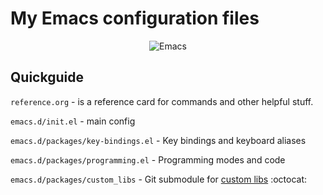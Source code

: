 # My Emacs configuration files

<div align="center">
    <img src="https://raw.github.com/picandocodigo/emacs-config/master/logo.png" alt="Emacs" />
</div>

## Quickguide

`reference.org` - is a reference card for commands and other helpful stuff.

`emacs.d/init.el` - main config

`emacs.d/packages/key-bindings.el` - Key bindings and keyboard aliases

`emacs.d/packages/programming.el` - Programming modes and code

`emacs.d/packages/custom_libs` - Git submodule for [custom libs](https://github.com/picandocodigo/emacs-elisp) :octocat:
